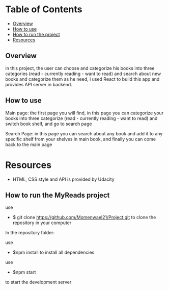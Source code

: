 # Table of Contents

- [Overview](#overview)
- [How to use](#how-to-use)
- [How to run the project](#How-to-run-the-MyReads-project)
- [Resources](#resources)

## Overview

in this project, the user can choose and categorize his books into three categories (read - currently reading - want to read) and search about new books and categorize them as he need, i used React to build this app and provides API server in backend.

## How to use

Main page:
the first page you will find, in this page you can categorize your books into three categorize (read - currently reading - want to read) and switch book shelf, and go to search page

Search Page:
in this page you can search about any book and add it to any specific shelf from your shelves in main book, and finally you can come back to the main page

# Resources

- HTML, CSS style and API is provided by Udacity

## How to run the MyReads project

use

- $ git clone https://github.com/Momenwael21/Project.git
  to clone the repository in your computer

In the repository folder:

use

- $npm install
  to install all dependencies

use

- $npm start

to start the development server
